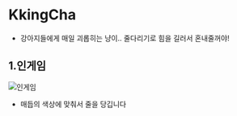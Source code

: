 # KkingCha
- 강아지들에게 매일 괴롭히는 냥이.. 줄다리기로 힘을 길러서 혼내줄꺼야!

## 1.인게임
![인게임](https://user-images.githubusercontent.com/12422388/150948084-8f492de7-c078-4cee-93a1-d55f7ed39ca1.gif)<br>
- 매듭의 색상에 맞춰서 줄을 당깁니다
<br />